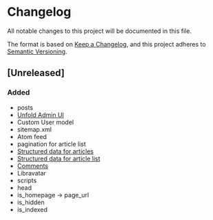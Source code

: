 # Changelog

All notable changes to this project will be documented in this file.

The format is based on [Keep a Changelog](https://keepachangelog.com/en/1.1.0/),
and this project adheres to [Semantic Versioning](https://semver.org/spec/v2.0.0.html).

## [Unreleased]

### Added
- posts
- [Unfold Admin UI](https://github.com/unfoldadmin/django-unfold)
- Custom User model
- sitemap.xml
- Atom feed
- pagination for article list
- [Structured data for articles](https://schema.org/Blog)
- [Structured data for article list](https://schema.org/BlogPosting)
- [Comments](https://djangocentral.com/creating-comments-system-with-django/)
- Libravatar
- scripts
- head
- is_homepage → page_url
- is_hidden
- is_indexed